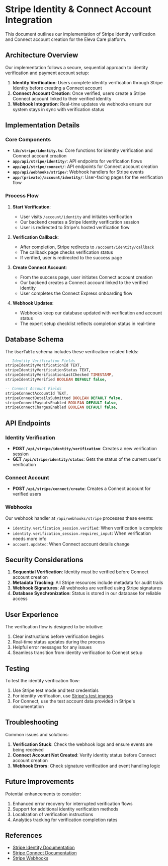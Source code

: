 # Stripe Identity & Connect Account Integration

This document outlines our implementation of Stripe Identity verification and Connect account creation for the Eleva Care platform.

## Architecture Overview

Our implementation follows a secure, sequential approach to identity verification and payment account setup:

1. **Identity Verification**: Users complete identity verification through Stripe Identity before creating a Connect account
2. **Connect Account Creation**: Once verified, users create a Stripe Connect account linked to their verified identity
3. **Webhook Integration**: Real-time updates via webhooks ensure our system stays in sync with verification status

## Implementation Details

### Core Components

- **`lib/stripe/identity.ts`**: Core functions for identity verification and Connect account creation
- **`app/api/stripe/identity/`**: API endpoints for verification flows
- **`app/api/stripe/connect/`**: API endpoints for Connect account creation
- **`app/api/webhooks/stripe/`**: Webhook handlers for Stripe events
- **`app/(private)/account/identity/`**: User-facing pages for the verification flow

### Process Flow

1. **Start Verification**:

   - User visits `/account/identity` and initiates verification
   - Our backend creates a Stripe Identity verification session
   - User is redirected to Stripe's hosted verification flow

2. **Verification Callback**:

   - After completion, Stripe redirects to `/account/identity/callback`
   - The callback page checks verification status
   - If verified, user is redirected to the success page

3. **Create Connect Account**:

   - From the success page, user initiates Connect account creation
   - Our backend creates a Connect account linked to the verified identity
   - User completes the Connect Express onboarding flow

4. **Webhook Updates**:
   - Webhooks keep our database updated with verification and account status
   - The expert setup checklist reflects completion status in real-time

## Database Schema

The `UserTable` schema includes these verification-related fields:

```sql
-- Identity Verification Fields
stripeIdentityVerificationId TEXT,
stripeIdentityVerificationStatus TEXT,
stripeIdentityVerificationLastChecked TIMESTAMP,
stripeIdentityVerified BOOLEAN DEFAULT false,

-- Connect Account Fields
stripeConnectAccountId TEXT,
stripeConnectDetailsSubmitted BOOLEAN DEFAULT false,
stripeConnectPayoutsEnabled BOOLEAN DEFAULT false,
stripeConnectChargesEnabled BOOLEAN DEFAULT false,
```

## API Endpoints

### Identity Verification

- **POST `/api/stripe/identity/verification`**: Creates a new verification session
- **GET `/api/stripe/identity/status`**: Gets the status of the current user's verification

### Connect Account

- **POST `/api/stripe/connect/create`**: Creates a Connect account for verified users

### Webhooks

Our webhook handler at `/api/webhooks/stripe` processes these events:

- `identity.verification_session.verified`: When verification is complete
- `identity.verification_session.requires_input`: When verification needs more info
- `account.updated`: When Connect account details change

## Security Considerations

1. **Sequential Verification**: Identity must be verified before Connect account creation
2. **Metadata Tracking**: All Stripe resources include metadata for audit trails
3. **Webhook Signatures**: All webhooks are verified using Stripe signatures
4. **Database Synchronization**: Status is stored in our database for reliable access

## User Experience

The verification flow is designed to be intuitive:

1. Clear instructions before verification begins
2. Real-time status updates during the process
3. Helpful error messages for any issues
4. Seamless transition from identity verification to Connect setup

## Testing

To test the identity verification flow:

1. Use Stripe test mode and test credentials
2. For identity verification, use [Stripe's test images](https://stripe.com/docs/identity/test-verification)
3. For Connect, use the test account data provided in Stripe's documentation

## Troubleshooting

Common issues and solutions:

1. **Verification Stuck**: Check the webhook logs and ensure events are being received
2. **Connect Account Not Created**: Verify identity status before Connect account creation
3. **Webhook Errors**: Check signature verification and event handling logic

## Future Improvements

Potential enhancements to consider:

1. Enhanced error recovery for interrupted verification flows
2. Support for additional identity verification methods
3. Localization of verification instructions
4. Analytics tracking for verification completion rates

## References

- [Stripe Identity Documentation](https://stripe.com/docs/identity)
- [Stripe Connect Documentation](https://stripe.com/docs/connect)
- [Stripe Webhooks](https://stripe.com/docs/webhooks)
